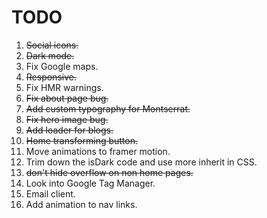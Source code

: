 # TODO

1. ~~Social icons.~~
2. ~~Dark mode.~~
3. Fix Google maps.
4. ~~Responsive.~~
5. Fix HMR warnings.
6. ~~Fix about page bug.~~
7. ~~Add custom typography for Montserrat.~~
8. ~~Fix hero image bug.~~
9. ~~Add loader for blogs.~~
10. ~~Home transforming button.~~
11. Move animations to framer motion.
12. Trim down the isDark code and use more inherit in CSS.
13. ~~don't hide overflow on non home pages.~~
14. Look into Google Tag Manager.
15. Email client.
16. Add animation to nav links.
